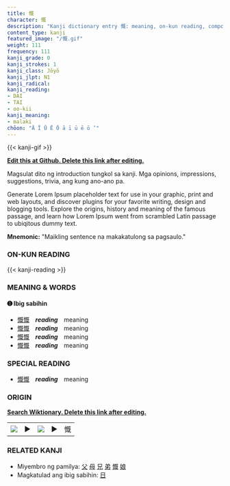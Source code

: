 ```yaml
---
title: 慨
character: 慨
description: "Kanji dictionary entry 慨: meaning, on-kun reading, compounds, origin, related kanji"
content_type: kanji
featured_image: "/慨.gif"
weight: 111
frequency: 111
kanji_grade: 0
kanji_strokes: 1
kanji_class: Jōyō
kanji_jlpt: N1
kanji_radical: 
kanji_reading: 
- DAI
- TAI
- oo-kii
kanji_meaning:
- malaki
chōon: "Ā Ī Ū Ē Ō ā ī ū ē ō ’"
---
```

[//]: # (Don't edit the line below. Kanji animated GIF code is automatically generated.)
{{< kanji-gif >}}

[//]: # (Edit below this line.)

**[Edit this at Github. Delete this link after editing.](https://github.com/tim0g/tim/tree/main/content/kanji/慨/index.md)**

Magsulat dito ng introduction tungkol sa kanji. Mga opinions, impressions, suggestions, trivia, ang kung ano-ano pa.

Generate Lorem Ipsum placeholder text for use in your graphic, print and web layouts, and discover plugins for your favorite writing, design and blogging tools. Explore the origins, history and meaning of the famous passage, and learn how Lorem Ipsum went from scrambled Latin passage to ubiqitous dummy text.
 
**Mnemonic:** "Maikling sentence na makakatulong sa pagsaulo."

### ON-KUN READING

[//]: # (Don't edit the line below. ON-KUN READING code is automatically generated.)
{{< kanji-reading >}}

### MEANING & WORDS

#### ➊ **Ibig sabihin**
  - [慨](../慨)[慨](../慨)　***reading***　meaning
  - [慨](../慨)[慨](../慨)　***reading***　meaning
  - [慨](../慨)[慨](../慨)　***reading***　meaning
  - [慨](../慨)[慨](../慨)　***reading***　meaning

### SPECIAL READING
  - [慨](../慨)[慨](../慨)　***reading***　meaning

### ORIGIN

**[Search Wiktionary. Delete this link after editing.](https://wiktionary.org/wiki/慨)**
<table class="kanji-table"><tr><td>
<img src="60px-慨-bronze.svg.png">
</td><td>▶</td><td>
<img src="60px-慨-oracle.svg.png">
</td><td>▶</td>
<td class="kanji-origin">慨</td>
</tr></table>

### RELATED KANJI
- Miyembro ng pamilya: [父](../父) [母](../母) [兄](../兄) [弟](../弟) [慨](../慨) [娘](../娘)
- Magkatulad ang ibig sabihin: [日](../日)
